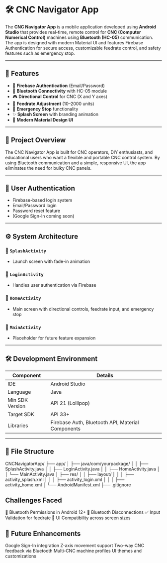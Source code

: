 # 🛠 CNC Navigator App

The **CNC Navigator App** is a mobile application developed using **Android Studio** that provides real-time, remote control for **CNC (Computer Numerical Control)** machines using **Bluetooth (HC-05)** communication. The app is designed with modern Material UI and features Firebase Authentication for secure access, customizable feedrate control, and safety features such as emergency stop.

---

## 📲 Features

- 🔐 **Firebase Authentication** (Email/Password)
- 📶 **Bluetooth Connectivity** with HC-05 module
- 🎮 **Directional Control** for CNC (X and Y axes)
- 📏 **Feedrate Adjustment** (10–2000 units)
- 🛑 **Emergency Stop** functionality
- ✨ **Splash Screen** with branding animation
- 📱 **Modern Material Design UI**

---

## 🎯 Project Overview

The CNC Navigator App is built for CNC operators, DIY enthusiasts, and educational users who want a flexible and portable CNC control system. By using Bluetooth communication and a simple, responsive UI, the app eliminates the need for bulky CNC panels.

---

## 🔐 User Authentication

- Firebase-based login system
- Email/Password login
- Password reset feature
- (Google Sign-In coming soon)

---

## ⚙️ System Architecture

### 🔹 `SplashActivity`
- Launch screen with fade-in animation

### 🔹 `LoginActivity`
- Handles user authentication via Firebase

### 🔹 `HomeActivity`
- Main screen with directional controls, feedrate input, and emergency stop

### 🔹 `MainActivity`
- Placeholder for future feature expansion

---

## 🛠 Development Environment

| Component         | Details                       |
|------------------|-------------------------------|
| IDE              | Android Studio                |
| Language         | Java                          |
| Min SDK Version  | API 21 (Lollipop)             |
| Target SDK       | API 33+                       |
| Libraries        | Firebase Auth, Bluetooth API, Material Components |

---

## 📁 File Structure

  CNCNavigatorApp/
├── app/
│ ├── java/com/yourpackage/
│ │ ├── SplashActivity.java
│ │ ├── LoginActivity.java
│ │ ├── HomeActivity.java
│ │ └── MainActivity.java
│ ├── res/
│ │ ├── layout/
│ │ │ ├── activity_splash.xml
│ │ │ ├── activity_login.xml
│ │ │ ├── activity_home.xml
│ └── AndroidManifest.xml
├── .gitignore

 ## Challenges Faced
🔐 Bluetooth Permissions in Android 12+
📶 Bluetooth Disconnections
✅ Input Validation for feedrate
📱 UI Compatibility across screen sizes

## 🌱 Future Enhancements
Google Sign-In integration
Z-axis movement support
Two-way CNC feedback via Bluetooth
Multi-CNC machine profiles
UI themes and customizations
